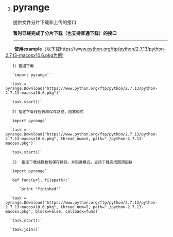 1. # pyrange
      提供文件分片下载和上传的接口

      **暂时已经完成了分片下载（也支持普通下载）的接口**

      ------
   
      **使用example**（以下载https://www.python.org/ftp/python/2.7.13/python-2.7.13-macosx10.6.pkg为例)

      ​	1）普通下载

      ``import pyrange``

      `task = pyrange.Download("https://www.python.org/ftp/python/2.7.13/python-2.7.13-macosx10.6.pkg")`

      `task.start()`

      ​	2）指定下载线程数和保存路径，阻塞模式

      `import pyrange`

      `task = pyrange.Download("https://www.python.org/ftp/python/2.7.13/python-2.7.13-macosx10.6.pkg", thread_num=5, path="./python-2.7.13-macosx.pkg")`

      `task.start()`

      ​	3)  指定下载线程数和保存路径，非阻塞模式，支持下载完成回调函数

      `import pyrange`

      `def func(url, filepath):`

      ​    `print "finished"`

      `task = pyrange.Download("https://www.python.org/ftp/python/2.7.13/python-2.7.13-macosx10.6.pkg", thread_num=5, path="./python-2.7.13-macosx.pkg", block=False, callback=func)`

      `task.start()`

      `task.join()`

     
